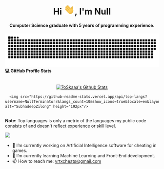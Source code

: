 <div align="center">
<h1 align="center">Hi <img width="35" src="https://github.com/1999AZZAR/1999AZZAR/blob/main/resources/img/waving.gif">, I'm Null</h1>
<h4 align="center">Computer Science graduate with 5 years of programming experience.</h4>
</div>

<div align="center">
  <a href="https://NullTerminatorr.github.io/NullTerminatorr/">
  <img  src="https://github.com/NullTerminatorr/NullTerminatorr/blob/main/github-contribution-grid-snake.svg"
       alt="snake" /></a>
</div>

<summary><b>💻 GitHub Profile Stats</b></summary>
  <br/>
  <p align="center">
    <a href="https://github.com/anuraghazra/github-readme-stats"><img alt="7oSkaaa's Github Stats" src="https://github-readme-stats.vercel.app/api?username=NullTerminatorr&show_icons=true&count_private=true&theme=algolia" height="192px"/></a>

	  <img src="https://github-readme-stats.vercel.app/api/top-langs?username=NullTerminatorr&langs_count=10&show_icons=true&locale=en&layout=compact&theme=algolia" alt="SubhadeepZilong" height="192px"/>
  <br/>
  <b>Note:</b> Top languages is only a metric of the languages my public code consists of and doesn't reflect experience or skill level.
  </p>

<img src="https://user-images.githubusercontent.com/73097560/115834477-dbab4500-a447-11eb-908a-139a6edaec5c.gif"></a>

- 🔭 I’m currently working on Artificial Intelligence software for cheating in games.
- 🌱 I’m currently learning Machine Learning and Front-End development.
- 📫 How to reach me: vrtxcheats@gmail.com

<!--
**NullTerminatorr/NullTerminatorr** is a ✨ _special_ ✨ repository because its `README.md` (this file) appears on your GitHub profile.

Here are some ideas to get you started:

- 🔭 I’m currently working on ...
- 🌱 I’m currently learning ...
- 👯 I’m looking to collaborate on ...
- 🤔 I’m looking for help with ...
- 💬 Ask me about ...
- 📫 How to reach me: ...
- 😄 Pronouns: ...
- ⚡ Fun fact: ...
-->
